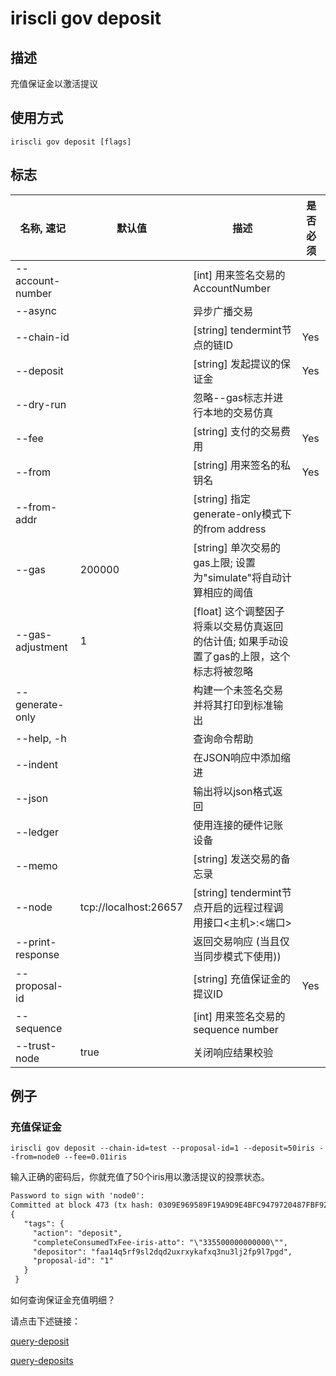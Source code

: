 # iriscli gov deposit

## 描述
 
充值保证金以激活提议
 
## 使用方式
 
```
iriscli gov deposit [flags]
```

## 标志
 
| 名称, 速记        | 默认值                      | 描述                                                                                                                                                 | 是否必须  |
| ---------------- | -------------------------- | ---------------------------------------------------------------------------------------------------------------------------------------------------- | -------- |
| --account-number |                            | [int] 用来签名交易的AccountNumber                                                                                                            |          |
| --async          |                            | 异步广播交易                                                                                                                |          |
| --chain-id       |                            | [string] tendermint节点的链ID                                                                                                                 | Yes      |
| --deposit        |                            | [string] 发起提议的保证金                                                                                                                         | Yes      |
| --dry-run        |                            | 忽略--gas标志并进行本地的交易仿真                                                              |          |
| --fee            |                            | [string] 支付的交易费用                                                                                                           | Yes      |
| --from           |                            | [string] 用来签名的私钥名                                                                                                      | Yes      |
| --from-addr      |                            | [string] 指定generate-only模式下的from address                                                                                                  |          |
| --gas            | 200000                     | [string] 单次交易的gas上限; 设置为"simulate"将自动计算相应的阈值                                                 |          |
| --gas-adjustment | 1                          | [float] 这个调整因子将乘以交易仿真返回的估计值; 如果手动设置了gas的上限，这个标志将被忽略 |          |
| --generate-only  |                            | 构建一个未签名交易并将其打印到标准输出                                                                                                 |          |
| --help, -h       |                            | 查询命令帮助                                                                                                                                     |          |
| --indent         |                            | 在JSON响应中添加缩进                                                                                                                          |          |
| --json           |                            | 输出将以json格式返回                                                                                                                         |          |
| --ledger         |                            | 使用连接的硬件记账设备                                                                                                                        |          |
| --memo           |                            | [string] 发送交易的备忘录                                                                                                         |          |
| --node           | tcp://localhost:26657      | [string] tendermint节点开启的远程过程调用接口\<主机>:\<端口>                                                                                  |          |
| --print-response |                            | 返回交易响应 (当且仅当同步模式下使用))                                                                                                  |          |
| --proposal-id    |                            | [string] 充值保证金的提议ID                                                                                                        | Yes      |
| --sequence       |                            | [int] 用来签名交易的sequence number                                                                                                                 |          |
| --trust-node     | true                       | 关闭响应结果校验                                                                                                                    |          |

## 例子

### 充值保证金

```shell
iriscli gov deposit --chain-id=test --proposal-id=1 --deposit=50iris --from=node0 --fee=0.01iris
```

输入正确的密码后，你就充值了50个iris用以激活提议的投票状态。

```txt
Password to sign with 'node0':
Committed at block 473 (tx hash: 0309E969589F19A9D9E4BFC9479720487FBF929ED6A88824414C5E7E91709206, response: {Code:0 Data:[] Log:Msg 0:  Info: GasWanted:200000 GasUsed:6710 Tags:[{Key:[97 99 116 105 111 110] Value:[100 101 112 111 115 105 116] XXX_NoUnkeyedLiteral:{} XXX_unrecognized:[] XXX_sizecache:0} {Key:[100 101 112 111 115 105 116 101 114] Value:[102 97 97 49 52 113 53 114 102 57 115 108 50 100 113 100 50 117 120 114 120 121 107 97 102 120 113 51 110 117 51 108 106 50 102 112 57 108 55 112 103 100] XXX_NoUnkeyedLiteral:{} XXX_unrecognized:[] XXX_sizecache:0} {Key:[112 114 111 112 111 115 97 108 45 105 100] Value:[49] XXX_NoUnkeyedLiteral:{} XXX_unrecognized:[] XXX_sizecache:0} {Key:[99 111 109 112 108 101 116 101 67 111 110 115 117 109 101 100 84 120 70 101 101 45 105 114 105 115 45 97 116 116 111] Value:[34 51 51 53 53 48 48 48 48 48 48 48 48 48 48 48 34] XXX_NoUnkeyedLiteral:{} XXX_unrecognized:[] XXX_sizecache:0}] Codespace: XXX_NoUnkeyedLiteral:{} XXX_unrecognized:[] XXX_sizecache:0})
{
   "tags": {
     "action": "deposit",
     "completeConsumedTxFee-iris-atto": "\"335500000000000\"",
     "depositor": "faa14q5rf9sl2dqd2uxrxykafxq3nu3lj2fp9l7pgd",
     "proposal-id": "1"
   }
 }
```

如何查询保证金充值明细？

请点击下述链接：

[query-deposit](query-deposit.md)

[query-deposits](query-deposits.md)